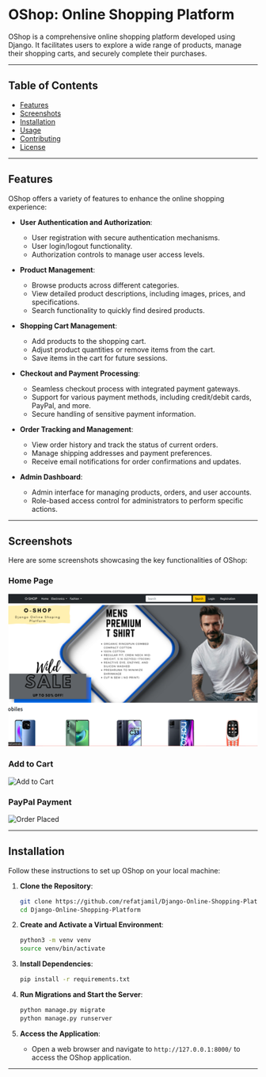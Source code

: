 # OShop: Online Shopping Platform

OShop is a comprehensive online shopping platform developed using Django. It facilitates users to explore a wide range of products, manage their shopping carts, and securely complete their purchases.

---

## Table of Contents

- [Features](#features)
- [Screenshots](#screenshots)
- [Installation](#installation)
- [Usage](#usage)
- [Contributing](#contributing)
- [License](#license)

---

## Features

OShop offers a variety of features to enhance the online shopping experience:

- **User Authentication and Authorization**:
  - User registration with secure authentication mechanisms.
  - User login/logout functionality.
  - Authorization controls to manage user access levels.

- **Product Management**:
  - Browse products across different categories.
  - View detailed product descriptions, including images, prices, and specifications.
  - Search functionality to quickly find desired products.

- **Shopping Cart Management**:
  - Add products to the shopping cart.
  - Adjust product quantities or remove items from the cart.
  - Save items in the cart for future sessions.

- **Checkout and Payment Processing**:
  - Seamless checkout process with integrated payment gateways.
  - Support for various payment methods, including credit/debit cards, PayPal, and more.
  - Secure handling of sensitive payment information.

- **Order Tracking and Management**:
  - View order history and track the status of current orders.
  - Manage shipping addresses and payment preferences.
  - Receive email notifications for order confirmations and updates.

- **Admin Dashboard**:
  - Admin interface for managing products, orders, and user accounts.
  - Role-based access control for administrators to perform specific actions.

---

## Screenshots

Here are some screenshots showcasing the key functionalities of OShop:

### Home Page
![Home Page](https://raw.githubusercontent.com/RefatJamil/Django-Online-Shopping-Platform/main/demo/Screenshot%20from%202023-04-27%2009-29-26.png)

### Add to Cart
![Add to Cart](https://raw.githubusercontent.com/refat-jamil/Django-Online-Shopping-Platform/main/demo/add_to_cart.gif)

### PayPal Payment
![Order Placed](https://raw.githubusercontent.com/refat-jamil/Django-Online-Shopping-Platform/main/demo/payment.gif)

---

## Installation

Follow these instructions to set up OShop on your local machine:

1. **Clone the Repository**:
    ```bash
    git clone https://github.com/refatjamil/Django-Online-Shopping-Platform.git
    cd Django-Online-Shopping-Platform
    ```

2. **Create and Activate a Virtual Environment**:
    ```bash
    python3 -m venv venv
    source venv/bin/activate
    ```

3. **Install Dependencies**:
    ```bash
    pip install -r requirements.txt
    ```

4. **Run Migrations and Start the Server**:
    ```bash
    python manage.py migrate
    python manage.py runserver
    ```

5. **Access the Application**:
    - Open a web browser and navigate to `http://127.0.0.1:8000/` to access the OShop application.

---
